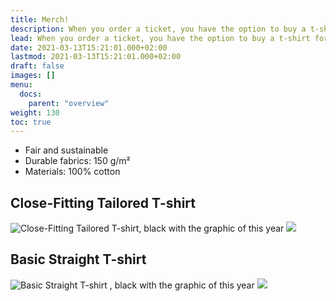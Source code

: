 ```yaml
---
title: Merch!
description: When you order a ticket, you have the option to buy a t-shirt for 20€.
lead: When you order a ticket, you have the option to buy a t-shirt for 20€.
date: 2021-03-13T15:21:01.000+02:00
lastmod: 2021-03-13T15:21:01.000+02:00
draft: false
images: []
menu: 
  docs:
    parent: "overview"
weight: 130
toc: true
---
```

* Fair and sustainable
* Durable fabrics: 150 g/m²
* Materials: 100% cotton 

## Close-Fitting Tailored T-shirt  
![Close-Fitting Tailored T-shirt,  black with the graphic of this year](/images/f-shirts.png)
![](/images/f-size.png)



## Basic Straight T-shirt
![Basic Straight T-shirt , black with the graphic of this year](/images/m-shirts.png)
![](/images/m-size.png)
